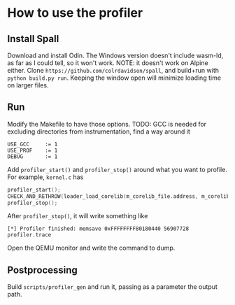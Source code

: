 # How to use the profiler
## Install Spall
Download and install Odin. The Windows version doesn't include wasm-ld, as far as I could tell, so it won't work.
NOTE: it doesn't work on Alpine either.
Clone `https://github.com/colrdavidson/spall`, and build+run with `python build.py run`.
Keeping the window open will minimize loading time on larger files.

## Run
Modify the Makefile to have those options.
TODO: GCC is needed for excluding directories from instrumentation, find a way around it
```
USE_GCC		:= 1
USE_PROF	:= 1
DEBUG		:= 1
```

Add `profiler_start()` and `profiler_stop()` around what you want to profile.
For example, `kernel.c` has
```c
profiler_start();
CHECK_AND_RETHROW(loader_load_corelib(m_corelib_file.address, m_corelib_file.size));
profiler_stop();
```
After `profiler_stop()`, it will write something like 
```
[*] Profiler finished: memsave 0xFFFFFFFF80180440 56907728 profiler.trace
```
Open the QEMU monitor and write the command to dump.

## Postprocessing
Build `scripts/profiler_gen` and run it, passing as a parameter the output path.
